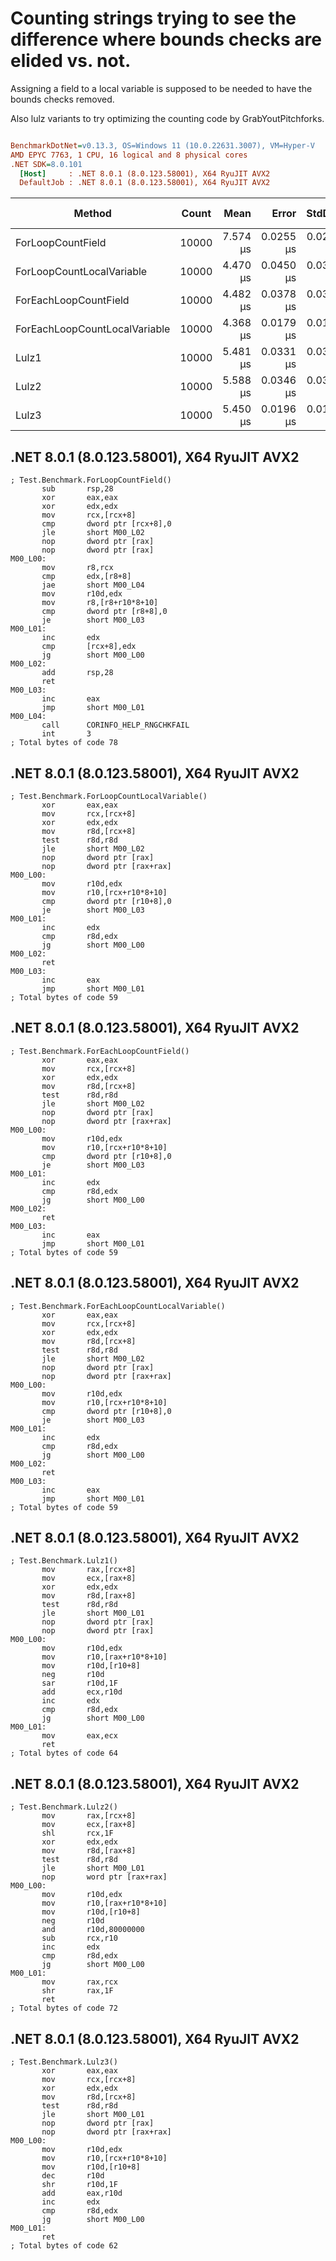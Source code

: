 # Counting strings trying to see the difference where bounds checks are elided vs. not.

Assigning a field to a local variable is supposed to be needed to have the bounds checks removed.

Also lulz variants to try optimizing the counting code by GrabYoutPitchforks.




``` ini

BenchmarkDotNet=v0.13.3, OS=Windows 11 (10.0.22631.3007), VM=Hyper-V
AMD EPYC 7763, 1 CPU, 16 logical and 8 physical cores
.NET SDK=8.0.101
  [Host]     : .NET 8.0.1 (8.0.123.58001), X64 RyuJIT AVX2
  DefaultJob : .NET 8.0.1 (8.0.123.58001), X64 RyuJIT AVX2


```
|                        Method | Count |     Mean |     Error |    StdDev | Code Size |
|------------------------------ |------ |---------:|----------:|----------:|----------:|
|             ForLoopCountField | 10000 | 7.574 μs | 0.0255 μs | 0.0239 μs |      78 B |
|     ForLoopCountLocalVariable | 10000 | 4.470 μs | 0.0450 μs | 0.0399 μs |      59 B |
|         ForEachLoopCountField | 10000 | 4.482 μs | 0.0378 μs | 0.0354 μs |      59 B |
| ForEachLoopCountLocalVariable | 10000 | 4.368 μs | 0.0179 μs | 0.0149 μs |      59 B |
|                         Lulz1 | 10000 | 5.481 μs | 0.0331 μs | 0.0310 μs |      64 B |
|                         Lulz2 | 10000 | 5.588 μs | 0.0346 μs | 0.0307 μs |      72 B |
|                         Lulz3 | 10000 | 5.450 μs | 0.0196 μs | 0.0153 μs |      62 B |

## .NET 8.0.1 (8.0.123.58001), X64 RyuJIT AVX2
```assembly
; Test.Benchmark.ForLoopCountField()
       sub       rsp,28
       xor       eax,eax
       xor       edx,edx
       mov       rcx,[rcx+8]
       cmp       dword ptr [rcx+8],0
       jle       short M00_L02
       nop       dword ptr [rax]
       nop       dword ptr [rax]
M00_L00:
       mov       r8,rcx
       cmp       edx,[r8+8]
       jae       short M00_L04
       mov       r10d,edx
       mov       r8,[r8+r10*8+10]
       cmp       dword ptr [r8+8],0
       je        short M00_L03
M00_L01:
       inc       edx
       cmp       [rcx+8],edx
       jg        short M00_L00
M00_L02:
       add       rsp,28
       ret
M00_L03:
       inc       eax
       jmp       short M00_L01
M00_L04:
       call      CORINFO_HELP_RNGCHKFAIL
       int       3
; Total bytes of code 78
```

## .NET 8.0.1 (8.0.123.58001), X64 RyuJIT AVX2
```assembly
; Test.Benchmark.ForLoopCountLocalVariable()
       xor       eax,eax
       mov       rcx,[rcx+8]
       xor       edx,edx
       mov       r8d,[rcx+8]
       test      r8d,r8d
       jle       short M00_L02
       nop       dword ptr [rax]
       nop       dword ptr [rax+rax]
M00_L00:
       mov       r10d,edx
       mov       r10,[rcx+r10*8+10]
       cmp       dword ptr [r10+8],0
       je        short M00_L03
M00_L01:
       inc       edx
       cmp       r8d,edx
       jg        short M00_L00
M00_L02:
       ret
M00_L03:
       inc       eax
       jmp       short M00_L01
; Total bytes of code 59
```

## .NET 8.0.1 (8.0.123.58001), X64 RyuJIT AVX2
```assembly
; Test.Benchmark.ForEachLoopCountField()
       xor       eax,eax
       mov       rcx,[rcx+8]
       xor       edx,edx
       mov       r8d,[rcx+8]
       test      r8d,r8d
       jle       short M00_L02
       nop       dword ptr [rax]
       nop       dword ptr [rax+rax]
M00_L00:
       mov       r10d,edx
       mov       r10,[rcx+r10*8+10]
       cmp       dword ptr [r10+8],0
       je        short M00_L03
M00_L01:
       inc       edx
       cmp       r8d,edx
       jg        short M00_L00
M00_L02:
       ret
M00_L03:
       inc       eax
       jmp       short M00_L01
; Total bytes of code 59
```

## .NET 8.0.1 (8.0.123.58001), X64 RyuJIT AVX2
```assembly
; Test.Benchmark.ForEachLoopCountLocalVariable()
       xor       eax,eax
       mov       rcx,[rcx+8]
       xor       edx,edx
       mov       r8d,[rcx+8]
       test      r8d,r8d
       jle       short M00_L02
       nop       dword ptr [rax]
       nop       dword ptr [rax+rax]
M00_L00:
       mov       r10d,edx
       mov       r10,[rcx+r10*8+10]
       cmp       dword ptr [r10+8],0
       je        short M00_L03
M00_L01:
       inc       edx
       cmp       r8d,edx
       jg        short M00_L00
M00_L02:
       ret
M00_L03:
       inc       eax
       jmp       short M00_L01
; Total bytes of code 59
```

## .NET 8.0.1 (8.0.123.58001), X64 RyuJIT AVX2
```assembly
; Test.Benchmark.Lulz1()
       mov       rax,[rcx+8]
       mov       ecx,[rax+8]
       xor       edx,edx
       mov       r8d,[rax+8]
       test      r8d,r8d
       jle       short M00_L01
       nop       dword ptr [rax]
       nop       dword ptr [rax]
M00_L00:
       mov       r10d,edx
       mov       r10,[rax+r10*8+10]
       mov       r10d,[r10+8]
       neg       r10d
       sar       r10d,1F
       add       ecx,r10d
       inc       edx
       cmp       r8d,edx
       jg        short M00_L00
M00_L01:
       mov       eax,ecx
       ret
; Total bytes of code 64
```

## .NET 8.0.1 (8.0.123.58001), X64 RyuJIT AVX2
```assembly
; Test.Benchmark.Lulz2()
       mov       rax,[rcx+8]
       mov       ecx,[rax+8]
       shl       rcx,1F
       xor       edx,edx
       mov       r8d,[rax+8]
       test      r8d,r8d
       jle       short M00_L01
       nop       word ptr [rax+rax]
M00_L00:
       mov       r10d,edx
       mov       r10,[rax+r10*8+10]
       mov       r10d,[r10+8]
       neg       r10d
       and       r10d,80000000
       sub       rcx,r10
       inc       edx
       cmp       r8d,edx
       jg        short M00_L00
M00_L01:
       mov       rax,rcx
       shr       rax,1F
       ret
; Total bytes of code 72
```

## .NET 8.0.1 (8.0.123.58001), X64 RyuJIT AVX2
```assembly
; Test.Benchmark.Lulz3()
       xor       eax,eax
       mov       rcx,[rcx+8]
       xor       edx,edx
       mov       r8d,[rcx+8]
       test      r8d,r8d
       jle       short M00_L01
       nop       dword ptr [rax]
       nop       dword ptr [rax+rax]
M00_L00:
       mov       r10d,edx
       mov       r10,[rcx+r10*8+10]
       mov       r10d,[r10+8]
       dec       r10d
       shr       r10d,1F
       add       eax,r10d
       inc       edx
       cmp       r8d,edx
       jg        short M00_L00
M00_L01:
       ret
; Total bytes of code 62
```

